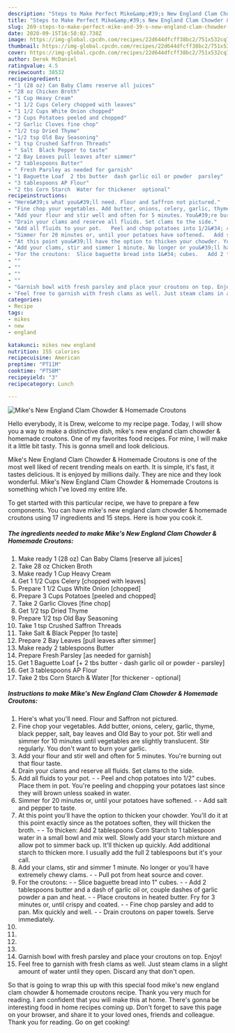 ```yaml
---
description: "Steps to Make Perfect Mike&amp;#39;s New England Clam Chowder &amp;amp; Homemade Croutons"
title: "Steps to Make Perfect Mike&amp;#39;s New England Clam Chowder &amp;amp; Homemade Croutons"
slug: 269-steps-to-make-perfect-mike-and-39-s-new-england-clam-chowder-and-amp-homemade-croutons
date: 2020-09-15T16:58:02.738Z
image: https://img-global.cpcdn.com/recipes/22d644dfcff38bc2/751x532cq70/mikes-new-england-clam-chowder-homemade-croutons-recipe-main-photo.jpg
thumbnail: https://img-global.cpcdn.com/recipes/22d644dfcff38bc2/751x532cq70/mikes-new-england-clam-chowder-homemade-croutons-recipe-main-photo.jpg
cover: https://img-global.cpcdn.com/recipes/22d644dfcff38bc2/751x532cq70/mikes-new-england-clam-chowder-homemade-croutons-recipe-main-photo.jpg
author: Derek McDaniel
ratingvalue: 4.5
reviewcount: 38532
recipeingredient:
- "1 (28 oz) Can Baby Clams reserve all juices"
- "28 oz Chicken Broth"
- "1 Cup Heavy Cream"
- "1 1/2 Cups Celery chopped with leaves"
- "1 1/2 Cups White Onion chopped"
- "3 Cups Potatoes peeled and chopped"
- "2 Garlic Cloves fine chop"
- "1/2 tsp Dried Thyme"
- "1/2 tsp Old Bay Seasoning"
- "1 tsp Crushed Saffron Threads"
- " Salt  Black Pepper to taste"
- "2 Bay Leaves pull leaves after simmer"
- "2 tablespoons Butter"
- " Fresh Parsley as needed for garnish"
- "1 Baguette Loaf  2 tbs butter  dash garlic oil or powder  parsley"
- "3 tablespoons AP Flour"
- "2 tbs Corn Starch  Water for thickener  optional"
recipeinstructions:
- "Here&#39;s what you&#39;ll need. Flour and Saffron not pictured."
- "Fine chop your vegetables. Add butter, onions, celery, garlic, thyme, black pepper, salt, bay leaves and Old Bay to your pot. Stir well and simmer for 10 minutes until vegetables are slightly translucent. Stir regularly. You don&#39;t want to burn your garlic."
- "Add your flour and stir well and often for 5 minutes. You&#39;re burning out that flour taste."
- "Drain your clams and reserve all fluids. Set clams to the side."
- "Add all fluids to your pot.   Peel and chop potatoes into 1/2&#34; cubes. Place them in pot. You&#39;re peeling and chopping your potatoes last since they will brown unless soaked in water."
- "Simmer for 20 minutes or, until your potatoes have softened.   Add salt and pepper to taste."
- "At this point you&#39;ll have the option to thicken your chowder. You&#39;ll do it at this point exactly since as the potatoes soften, they will thicken the broth.   To thicken: Add 2 tablespoons Corn Starch to 1 tablespoon water in a small bowl and mix well. Slowly add your starch mixture and allow pot to simmer back up. It&#39;ll thicken up quickly. Add additional starch to thicken more. I usually add the full 2 tablespoons but it&#39;s your call."
- "Add your clams, stir and simmer 1 minute. No longer or you&#39;ll have extremely chewy clams.   Pull pot from heat source and cover."
- "For the croutons:  Slice baguette bread into 1&#34; cubes.   Add 2 tablespoons butter and a dash of garlic oil or, couple dashes of garlic powder a pan and heat.   Place croutons in heated butter. Fry for 3 minutes or, until crispy and coated.   Fine chop parsley and add to pan. Mix quickly and well.   Drain croutons on paper towels. Serve immediately."
- ""
- ""
- ""
- ""
- "Garnish bowl with fresh parsley and place your croutons on top. Enjoy!"
- "Feel free to garnish with fresh clams as well. Just steam clams in a slight amount of water until they open. Discard any that don&#39;t open."
categories:
- Recipe
tags:
- mikes
- new
- england

katakunci: mikes new england 
nutrition: 155 calories
recipecuisine: American
preptime: "PT11M"
cooktime: "PT58M"
recipeyield: "3"
recipecategory: Lunch

---
```



![Mike&#39;s New England Clam Chowder &amp; Homemade Croutons](https://img-global.cpcdn.com/recipes/22d644dfcff38bc2/751x532cq70/mikes-new-england-clam-chowder-homemade-croutons-recipe-main-photo.jpg)

Hello everybody, it is Drew, welcome to my recipe page. Today, I will show you a way to make a distinctive dish, mike&#39;s new england clam chowder &amp; homemade croutons. One of my favorites food recipes. For mine, I will make it a little bit tasty. This is gonna smell and look delicious.

Mike&#39;s New England Clam Chowder &amp; Homemade Croutons is one of the most well liked of recent trending meals on earth. It is simple, it's fast, it tastes delicious. It is enjoyed by millions daily. They are nice and they look wonderful. Mike&#39;s New England Clam Chowder &amp; Homemade Croutons is something which I've loved my entire life.




To get started with this particular recipe, we have to prepare a few components. You can have mike&#39;s new england clam chowder &amp; homemade croutons using 17 ingredients and 15 steps. Here is how you cook it.

<!--inarticleads1-->

##### The ingredients needed to make Mike&#39;s New England Clam Chowder &amp; Homemade Croutons:

1. Make ready 1 (28 oz) Can Baby Clams [reserve all juices]
1. Take 28 oz Chicken Broth
1. Make ready 1 Cup Heavy Cream
1. Get 1 1/2 Cups Celery [chopped with leaves]
1. Prepare 1 1/2 Cups White Onion [chopped]
1. Prepare 3 Cups Potatoes [peeled and chopped]
1. Take 2 Garlic Cloves [fine chop]
1. Get 1/2 tsp Dried Thyme
1. Prepare 1/2 tsp Old Bay Seasoning
1. Take 1 tsp Crushed Saffron Threads
1. Take  Salt &amp; Black Pepper [to taste]
1. Prepare 2 Bay Leaves [pull leaves after simmer]
1. Make ready 2 tablespoons Butter
1. Prepare  Fresh Parsley [as needed for garnish]
1. Get 1 Baguette Loaf [+ 2 tbs butter - dash garlic oil or powder - parsley]
1. Get 3 tablespoons AP Flour
1. Take 2 tbs Corn Starch &amp; Water [for thickener - optional]




<!--inarticleads2-->

##### Instructions to make Mike&#39;s New England Clam Chowder &amp; Homemade Croutons:

1. Here&#39;s what you&#39;ll need. Flour and Saffron not pictured.
1. Fine chop your vegetables. Add butter, onions, celery, garlic, thyme, black pepper, salt, bay leaves and Old Bay to your pot. Stir well and simmer for 10 minutes until vegetables are slightly translucent. Stir regularly. You don&#39;t want to burn your garlic.
1. Add your flour and stir well and often for 5 minutes. You&#39;re burning out that flour taste.
1. Drain your clams and reserve all fluids. Set clams to the side.
1. Add all fluids to your pot.  -  - Peel and chop potatoes into 1/2&#34; cubes. Place them in pot. You&#39;re peeling and chopping your potatoes last since they will brown unless soaked in water.
1. Simmer for 20 minutes or, until your potatoes have softened.  -  - Add salt and pepper to taste.
1. At this point you&#39;ll have the option to thicken your chowder. You&#39;ll do it at this point exactly since as the potatoes soften, they will thicken the broth.  -  - To thicken: Add 2 tablespoons Corn Starch to 1 tablespoon water in a small bowl and mix well. Slowly add your starch mixture and allow pot to simmer back up. It&#39;ll thicken up quickly. Add additional starch to thicken more. I usually add the full 2 tablespoons but it&#39;s your call.
1. Add your clams, stir and simmer 1 minute. No longer or you&#39;ll have extremely chewy clams.  -  - Pull pot from heat source and cover.
1. For the croutons: -  - Slice baguette bread into 1&#34; cubes.  -  - Add 2 tablespoons butter and a dash of garlic oil or, couple dashes of garlic powder a pan and heat.  -  - Place croutons in heated butter. Fry for 3 minutes or, until crispy and coated.  -  - Fine chop parsley and add to pan. Mix quickly and well.  -  - Drain croutons on paper towels. Serve immediately.
1. 
1. 
1. 
1. 
1. Garnish bowl with fresh parsley and place your croutons on top. Enjoy!
1. Feel free to garnish with fresh clams as well. Just steam clams in a slight amount of water until they open. Discard any that don&#39;t open.




So that is going to wrap this up with this special food mike&#39;s new england clam chowder &amp; homemade croutons recipe. Thank you very much for reading. I am confident that you will make this at home. There's gonna be interesting food in home recipes coming up. Don't forget to save this page on your browser, and share it to your loved ones, friends and colleague. Thank you for reading. Go on get cooking!

